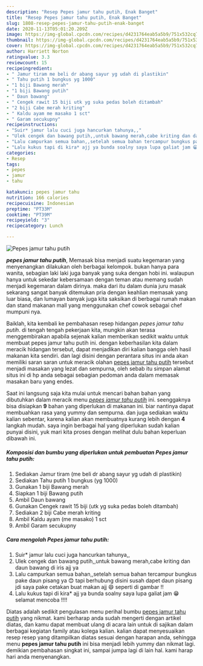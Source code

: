 ```yaml
---
description: "Resep Pepes jamur tahu putih, Enak Banget"
title: "Resep Pepes jamur tahu putih, Enak Banget"
slug: 1808-resep-pepes-jamur-tahu-putih-enak-banget
date: 2020-11-13T05:01:20.209Z
image: https://img-global.cpcdn.com/recipes/d4231764eab5a5b9/751x532cq70/pepes-jamur-tahu-putih-foto-resep-utama.jpg
thumbnail: https://img-global.cpcdn.com/recipes/d4231764eab5a5b9/751x532cq70/pepes-jamur-tahu-putih-foto-resep-utama.jpg
cover: https://img-global.cpcdn.com/recipes/d4231764eab5a5b9/751x532cq70/pepes-jamur-tahu-putih-foto-resep-utama.jpg
author: Harriett Norton
ratingvalue: 3.3
reviewcount: 15
recipeingredient:
- " Jamur tiram me beli dr abang sayur yg udah di plastikin"
- " Tahu putih 1 bungkus yg 1000"
- "1 biji Bawang merah"
- "1 biji Bawang putih"
- " Daun bawang"
- " Cengek rawit 15 biji utk yg suka pedas boleh ditambah"
- "2 biji Cabe merah kriting"
- " Kaldu ayam me masako 1 sct"
- " Garam secukupny"
recipeinstructions:
- "Suir* jamur lalu cuci juga hancurkan tahunya,,"
- "Ulek cengek dan bawang putih,,untuk bawang merah,cabe kriting dan daun bawang di iris ajj ya"
- "Lalu campurkan semua bahan,,setelah semua bahan tercampur bungkus pake daun pisang ya 😊 tapi berhubung disini susah dapet daun pisang jdi saya pake cetakan buat makan ajj 😄 seperti di gambar !!"
- "Lalu kukus tapi di kira* ajj ya bunda soalny saya lupa galiat jam 😁 selamat mencoba !!!!"
categories:
- Resep
tags:
- pepes
- jamur
- tahu

katakunci: pepes jamur tahu 
nutrition: 166 calories
recipecuisine: Indonesian
preptime: "PT33M"
cooktime: "PT39M"
recipeyield: "3"
recipecategory: Lunch

---
```



![Pepes jamur tahu putih](https://img-global.cpcdn.com/recipes/d4231764eab5a5b9/751x532cq70/pepes-jamur-tahu-putih-foto-resep-utama.jpg)

<b><i>pepes jamur tahu putih</i></b>, Memasak bisa menjadi suatu kegemaran yang menyenangkan dilakukan oleh berbagai kelompok. bukan hanya para wanita, sebagian laki laki juga banyak yang suka dengan hobi ini. walaupun hanya untuk sekedar kebersamaan dengan teman atau memang sudah menjadi kegemaran dalam dirinya. maka dari itu dalam dunia juru masak sekarang sangat banyak ditemukan pria dengan keahlian memasak yang luar biasa, dan lumayan banyak juga kita saksikan di berbagai rumah makan dan stand makanan mall yang menggunakan chef cowok sebagai chef mumpuni nya.

Baiklah, kita kembali ke pembahasan resep hidangan <i>pepes jamur tahu putih</i>. di tengah tengah pekerjaan kita, mungkin akan terasa menggembirakan apabila sejenak kalian memberikan sedikit waktu untuk membuat pepes jamur tahu putih ini. dengan keberhasilan kita dalam meracik hidangan tersebut, dapat menjadikan diri kalian bangga oleh hasil makanan kita sendiri. dan lagi disini dengan perantara situs ini anda akan memiliki saran saran untuk meracik olahan <u>pepes jamur tahu putih</u> tersebut menjadi masakan yang lezat dan sempurna, oleh sebab itu simpan alamat situs ini di hp anda sebagai sebagian pedoman anda dalam memasak masakan baru yang endes.




Saat ini langsung saja kita mulai untuk mencari bahan bahan yang dibutuhkan dalam meracik menu <u><i>pepes jamur tahu putih</i></u> ini. seenggaknya bisa disiapkan <b>9</b> bahan yang diperlukan di makanan ini. biar nantinya dapat membuahkan rasa yang yummy dan sempurna. dan juga sediakan waktu kalian sebentar, karena kalian akan membuatnya kurang lebih dengan <b>4</b> langkah mudah. saya ingin berbagai hal yang diperlukan sudah kalian punyai disini, yuk mari kita proses dengan melihat dulu bahan keperluan dibawah ini.

<!--inarticleads1-->

##### Komposisi dan bumbu yang diperlukan untuk pembuatan Pepes jamur tahu putih:

1. Sediakan  Jamur tiram (me beli dr abang sayur yg udah di plastikin)
1. Sediakan  Tahu putih 1 bungkus (yg 1000)
1. Gunakan 1 biji Bawang merah
1. Siapkan 1 biji Bawang putih
1. Ambil  Daun bawang
1. Gunakan  Cengek rawit 15 biji (utk yg suka pedas boleh ditambah)
1. Sediakan 2 biji Cabe merah kriting
1. Ambil  Kaldu ayam (me masako) 1 sct
1. Ambil  Garam secukupny




<!--inarticleads2-->

##### Cara mengolah Pepes jamur tahu putih:

1. Suir* jamur lalu cuci juga hancurkan tahunya,,
1. Ulek cengek dan bawang putih,,untuk bawang merah,cabe kriting dan daun bawang di iris ajj ya
1. Lalu campurkan semua bahan,,setelah semua bahan tercampur bungkus pake daun pisang ya 😊 tapi berhubung disini susah dapet daun pisang jdi saya pake cetakan buat makan ajj 😄 seperti di gambar !!
1. Lalu kukus tapi di kira* ajj ya bunda soalny saya lupa galiat jam 😁 selamat mencoba !!!!




Diatas adalah sedikit pengulasan menu perihal bumbu <u>pepes jamur tahu putih</u> yang nikmat. kami berharap anda sudah mengerti dengan artikel diatas, dan kamu dapat membuat ulang di acara lain untuk di sajikan dalam berbagai kegiatan family atau kolega kalian. kalian dapat menyesuaikan resep resep yang ditampilkan diatas sesuai dengan harapan anda, sehingga menu <b>pepes jamur tahu putih</b> ini bisa menjadi lebih yummy dan nikmat lagi. demikian pembahasan singkat ini, sampai jumpa lagi di lain hal. kami harap hari anda menyenangkan.
